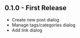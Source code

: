 ## 0.1.0 - First Release

* Create new post dialog
* Manage tags/categories dialog
* Add link dialog

